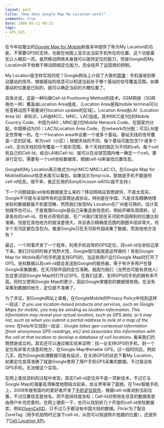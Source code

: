 ```yaml
---
layout: post
title: "How does Google Map My Location work?"
comments: true
date: 2008-05-11 08:22
tags:
- GPS_GIS
---
```

在今年初推出的[Google Map for Mobile](http://www.google.com/mobile/gmm/index.html)新版本中提供了称为My Location的功能，不需要GPS的支持，也能在地图上显示出当前手机所在的位置。这个功能着实让人眼前一亮。虽然移动网络本身就可以提供定位的能力，但是Google的My Location并不依赖于移动网络定位能力，完全绕开了运营商的控制。

My Location是怎样实现的呢？Google网站上介绍了大致的[原理](http://www.google.com/mobile/gmm/mylocation/index.html)：手机接收到移动基站的信号，根据基站的信息可以知道当前处于哪个基站的信号覆盖范围，如果基站的位置是已知的，就可以确定当前的大概位置了。

具体点说，这是一种叫做Cell-Id Positioning Method的技术。GSM网络（3G网络也一样）覆盖由Location Area组成，（Location Area是指mobile terminal可以任意移动而不需要进行location update的区域）。Location Area由LAI（Location Area Id）来标识，LAI由MCC，MNC，LAC组成。其中MCC是3位的Mobile Country Code，中国为460；MNC是2位Mobile Network Code，在国家内分配，中国移动为00；LAC为Location Area Code，在network内分配；可见LAI是全世界唯一的。在一个location area中设置一个或多个基站，基站天线的信号覆盖一定的区域，称为cell（小区）；根据天线的不同，每个基站可能包含1个或多个cell，定向天线的信号覆盖一个扇形范围，多个天线的扇区为不同的cell。每个cell有自己的Cell-Id，结合LAI和Cell-Id，就可以在全球范围内唯一确定一个cell。要进行定位，需要有一个cell坐标数据库，根据cell-id来查找位置信息。

Google的My Location表示格式为myl:MCC:MNC:LAC:CI。在Google Map for Mobile的about信息末尾可以看到。如果显示为myl:n/a，那就是手机不能提供cell-id信息。很不幸，我正在用的SonyEricsson w810c就不支持:(

下一个问题就是cell坐标数据是怎么来的？移动网络运营商提供，不是太现实。Google不可能与全球所有的运营商达成协议。特别是在中国，凡是涉及精确地理坐标的数据都属于机密范畴，然而我们发现My Location在广州是可用的，估计其他城市也可以。于是我猜Google是自己采集这些信息的，例如开辆车周围转，记录各处的cell-id。但有点奇怪的是，在广州我们发现在天河软件园得到的位置比较准确，但是在其他地方的就误差很大，并且表示精确度范围的圆圈半径非常大，将半个天河区都包含在内。难道Google只在天河软件园采集了数据，而其他地方没有？

最近，一个同事开发了一个程序，利用手机自带的GPS定位，将cell-id与坐标记录下来。我们讨论的时候才恍然大悟，Google很可能就是这样做的！有些Google Map for Mobile用户的手机是支持GPS的，当这些用户运行Google Map时打开了GPS，坐标数据以及cell-id就会发送到Google的服务器，等于有许多用户在替Google采集数据。在天河软件园的定位准确，就因为我们（当然也可能有其他人）在这里试验Google Map时打开过GPS。在我们这里，支持GPS的手机的拥有率不高，同时又使用Google Map的更少，因此Google掌握到的数据很有限。在没有采集到数据的地方，定位就不准确了。

为了求证，到Google网站上查看，在GoogleMobile的Privacy Policy中找到这样一段话：_If you use location-based products and services, such as Google Maps for mobile, you may be sending us location information. This information may reveal your actual location, such as GPS data, or it may not, such as when you submit a partial address to look at a map of the area_. 在help中又找到一段话：_Google takes geo-contextual information [from anonymous GPS-readings, etc] and associates this information with the cell at that location to develop a database of cell locations_. 看来我们的猜想是成立的。其实还可以通过做实验来证明：找一台支持GPS的手机，到一个定位有非常大误差的地方，在Google Map中enable GPS。过一段时间后，例如几天，因为Google处理数据可能有延迟，在关闭GPS的状态下看My Location，如果定位变得准确了就是Google使用了用户手机GPS采集的数据。不过我没有GPS手机，无法做这个实验。

在网上查找资料的过程中发现，其实Cell-id定位并不是一项新技术，不过它与Google Map的海量高清晰度地图结合起来，给业界带来了震撼。在Treo智能手机上，2006年就有国内的爱好者开发了[手机定位软件](http://www.palm119.net/blogview.asp?logID=42)，根据cell-id查询到当前位置，不过位置信息是地名，而不是经纬度坐标；Cell-Id对照地名信息的数据库是由用户补充完善的。在网上搜索一下，也可以找到好几个开放的cell-id坐标数据库，例如[OpenCellID](http://www.opencellid.org/)，只不过几乎都没有中国大陆的数据。Flickr为了配合ZoneTag（用手机拍照时记录下cell-id，从而可以知道照片拍摄的位置），还提供了[Cell Location API](http://developer.yahoo.com/yrb/zonetag/locatecell.html)。

